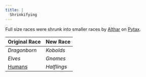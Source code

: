 ```yaml
---
title: |
  Shrinkifying
---
```


Full size races were shrunk into smaller races by [Althar](/People/Althar.md) on [Pytax](/Locations/Cloud%20Sea/Shards/Pytax.md).

|Original Race|New Race|
|-------------|--------|
|*Dragonborn*|*Kobolds*|
|*Elves*|*Gnomes*|
|[Humans](/Groups/Humans.md)|*Halflings*|
